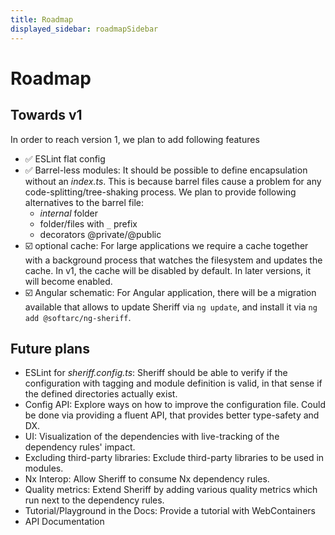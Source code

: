 ```yaml
---
title: Roadmap
displayed_sidebar: roadmapSidebar
---
```


# Roadmap

## Towards v1

In order to reach version 1, we plan to add following features

- ✅ ESLint flat config
- ✅ Barrel-less modules: It should be possible to define encapsulation without an _index.ts_. This is because barrel files cause a problem for any code-splitting/tree-shaking process. We plan to provide following alternatives to the barrel file:
  - _internal_ folder
  - folder/files with `_` prefix
  - decorators @private/@public
- ☑️ optional cache: For large applications we require a cache together with a background process that watches the filesystem and updates the cache. In v1, the cache will be disabled by default. In later versions, it will become enabled.
- ☑️ Angular schematic: For Angular application, there will be a migration available that allows to update Sheriff via `ng update`, and install it via `ng add @softarc/ng-sheriff`.

## Future plans

- ESLint for _sheriff.config.ts_: Sheriff should be able to verify if the configuration with tagging and module definition is valid, in that sense if the defined directories actually exist.
- Config API: Explore ways on how to improve the configuration file. Could be done via providing a fluent API, that provides better type-safety and DX.
- UI: Visualization of the dependencies with live-tracking of the dependency rules' impact.
- Excluding third-party libraries: Exclude third-party libraries to be used in modules.
- Nx Interop: Allow Sheriff to consume Nx dependency rules.
- Quality metrics: Extend Sheriff by adding various quality metrics which run next to the dependency rules. 
- Tutorial/Playground in the Docs: Provide a tutorial with WebContainers
- API Documentation
